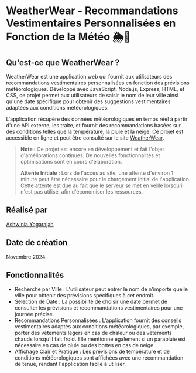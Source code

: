 # WeatherWear - Recommandations Vestimentaires Personnalisées en Fonction de la Météo 🌦️👕

## Qu'est-ce que WeatherWear ?
WeatherWear est une application web qui fournit aux utilisateurs des recommandations vestimentaires personnalisées en fonction des prévisions météorologiques. Développé avec JavaScript, Node.js, Express, HTML, et CSS, ce projet permet aux utilisateurs de saisir le nom de leur ville ainsi qu'une date spécifique pour obtenir des suggestions vestimentaires adaptées aux conditions météorologiques.

L'application récupère des données météorologiques en temps réel à partir d'une API externe, les traite, et fournit des recommandations basées sur des conditions telles que la température, la pluie et la neige. Ce projet est accessible en ligne et peut être consulté sur le site [WeatherWear](https://weatherwear.onrender.com/).
> **Note :** Ce projet est encore en développement et fait l'objet d'améliorations continues. De nouvelles fonctionnalités et optimisations sont en cours d'élaboration.
>
> **Attente Initiale :** Lors de l'accès au site, une attente d'environ 1 minute peut être nécessaire pour le chargement initial de l'application. Cette attente est due au fait que le serveur se met en veille lorsqu'il n'est pas utilisé, afin d'économiser les ressources.

## Réalisé par
[Ashwinia Yogarajah](https://github.com/ashwiniaxo)

## Date de création
Novembre 2024

## Fonctionnalités
- Recherche par Ville : L'utilisateur peut entrer le nom de n'importe quelle ville pour obtenir des prévisions spécifiques à cet endroit.
- Sélection de Date : La possibilité de choisir une date permet de consulter les prévisions et recommandations vestimentaires pour une journée précise.
- Recommandations Personnalisées : L'application fournit des conseils vestimentaires adaptés aux conditions météorologiques, par exemple, porter des vêtements légers en cas de chaleur ou des vêtements chauds lorsqu'il fait froid. Elle mentionne également si un parapluie est nécessaire en cas de pluie ou des bottes en cas de neige.
- Affichage Clair et Pratique : Les prévisions de température et de conditions météorologiques sont affichées avec une recommandation de tenue, rendant l'application facile à utiliser.
